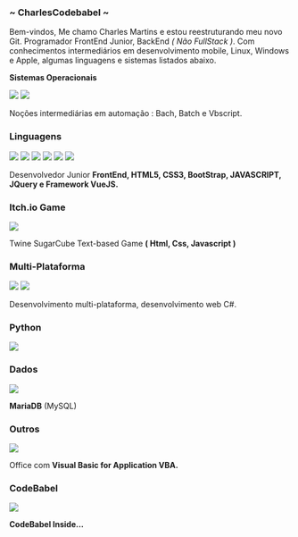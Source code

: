 
<h3> ~ CharlesCodebabel ~ </h3>
<p>Bem-vindos, Me chamo Charles Martins e estou reestruturando meu novo Git.
Programador FrontEnd Junior, BackEnd <i>( Não FullStack )</i>. Com conhecimentos intermediários
em desenvolvimento mobile, Linux, Windows e Apple, algumas linguagens e sistemas listados
abaixo.<p> 
<b>Sistemas Operacionais</b>
  <div><img src="https://img.shields.io/badge/Linux-E34F26?style=for-the-badge&logo=linux&logoColor=black"/>
    <img src="https://img.shields.io/badge/Windows-017AD7?style=for-the-badge&logo=windows&logoColor=white"/></div>
    <p>Noções intermediárias em automação : Bach, Batch e Vbscript.<p>
<h3>Linguagens</h3>
  <div><img src="https://img.shields.io/badge/HTML5-E34F26?style=for-the-badge&logo=html5&logoColor=white"/>
    <img src="https://img.shields.io/badge/CSS3-1572B6?style=for-the-badge&logo=css3&logoColor=white"/>
    <img src="https://img.shields.io/badge/Bootstrap-563D7C?style=for-the-badge&logo=bootstrap&logoColor=white"/>
    <img src="https://img.shields.io/badge/jQuery-0769AD?style=for-the-badge&logo=jquery&logoColor=white"/>
    <img src="https://img.shields.io/badge/JavaScript-323330?style=for-the-badge&logo=javascript&logoColor=F7DF1E"/>
    <img src="https://img.shields.io/badge/Vue.js-35495E?style=for-the-badge&logo=vue.js&logoColor=4FC08D"/></div>
     <p>Desenvolvedor Junior <b>FrontEnd, HTML5, CSS3, BootStrap, JAVASCRIPT, JQuery e Framework VueJS.</b><p>
<h3>Itch.io Game</h3>
    <img src="https://img.shields.io/badge/Itch.io-FA5C5C?style=for-the-badge&logo=itch.io&logoColor=white"/>
     <p>Twine SugarCube Text-based Game <b>( Html, Css, Javascript )</b><p>
<h3>Multi-Plataforma</h3>
  <div><img src="https://img.shields.io/badge/C%23-239120?style=for-the-badge&logo=c-sharp&logoColor=white"/>
  <img src="https://img.shields.io/badge/Xamarin-3498DB?style=for-the-badge&logo=xamarin&logoColor=white"/></div>
   <p>Desenvolvimento multi-plataforma, desenvolvimento web C#.<p>
<h3>Python</h3>
   <img src="https://img.shields.io/pypi/pyversions/4?color=yellow&label=Python&logo=Python&logoColor=blue&style=for-the-badge">
<h3>Dados</h3>
   <img src="https://img.shields.io/badge/MariaDB-01529E?style=for-the-badge&logo=mariadb&logoColor=white"/>
   <p><b>MariaDB</b> (MySQL)<p>
 <h3>Outros</h3>
   <img src="https://img.shields.io/badge/Microsoft_Office-D83B01?style=for-the-badge&logo=microsoft-office&logoColor=white"/>
   <p>Office com <b>Visual Basic for Application VBA.</b><p>
 <h3>CodeBabel</h3>
  <img src="https://static.wixstatic.com/media/b0d81f_842e86a888714bd39e5527cf5956ebf1~mv2.png"/>
   <p><b>CodeBabel Inside...</b><p>
